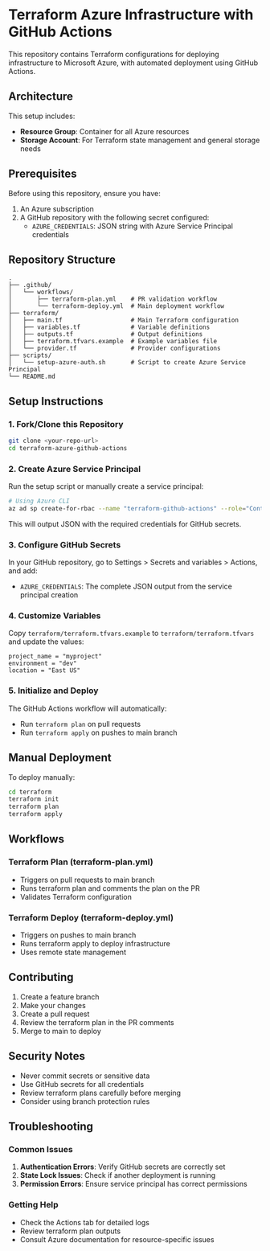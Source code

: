 # Terraform Azure Infrastructure with GitHub Actions

This repository contains Terraform configurations for deploying infrastructure to Microsoft Azure, with automated deployment using GitHub Actions.

## Architecture

This setup includes:
- **Resource Group**: Container for all Azure resources
- **Storage Account**: For Terraform state management and general storage needs

## Prerequisites

Before using this repository, ensure you have:

1. An Azure subscription
2. A GitHub repository with the following secret configured:
   - `AZURE_CREDENTIALS`: JSON string with Azure Service Principal credentials

## Repository Structure

```
.
├── .github/
│   └── workflows/
│       ├── terraform-plan.yml    # PR validation workflow
│       └── terraform-deploy.yml  # Main deployment workflow
├── terraform/
│   ├── main.tf                   # Main Terraform configuration
│   ├── variables.tf              # Variable definitions
│   ├── outputs.tf                # Output definitions
│   ├── terraform.tfvars.example  # Example variables file
│   └── provider.tf               # Provider configurations
├── scripts/
│   └── setup-azure-auth.sh       # Script to create Azure Service Principal
└── README.md
```

## Setup Instructions

### 1. Fork/Clone this Repository

```bash
git clone <your-repo-url>
cd terraform-azure-github-actions
```

### 2. Create Azure Service Principal

Run the setup script or manually create a service principal:

```bash
# Using Azure CLI
az ad sp create-for-rbac --name "terraform-github-actions" --role="Contributor" --scopes="/subscriptions/YOUR_SUBSCRIPTION_ID"
```

This will output JSON with the required credentials for GitHub secrets.

### 3. Configure GitHub Secrets

In your GitHub repository, go to Settings > Secrets and variables > Actions, and add:

- `AZURE_CREDENTIALS`: The complete JSON output from the service principal creation

### 4. Customize Variables

Copy `terraform/terraform.tfvars.example` to `terraform/terraform.tfvars` and update the values:

```hcl
project_name = "myproject"
environment = "dev"
location = "East US"
```

### 5. Initialize and Deploy

The GitHub Actions workflow will automatically:
- Run `terraform plan` on pull requests
- Run `terraform apply` on pushes to main branch

## Manual Deployment

To deploy manually:

```bash
cd terraform
terraform init
terraform plan
terraform apply
```

## Workflows

### Terraform Plan (terraform-plan.yml)
- Triggers on pull requests to main branch
- Runs terraform plan and comments the plan on the PR
- Validates Terraform configuration

### Terraform Deploy (terraform-deploy.yml)
- Triggers on pushes to main branch
- Runs terraform apply to deploy infrastructure
- Uses remote state management

## Contributing

1. Create a feature branch
2. Make your changes
3. Create a pull request
4. Review the terraform plan in the PR comments
5. Merge to main to deploy

## Security Notes

- Never commit secrets or sensitive data
- Use GitHub secrets for all credentials
- Review terraform plans carefully before merging
- Consider using branch protection rules

## Troubleshooting

### Common Issues

1. **Authentication Errors**: Verify GitHub secrets are correctly set
2. **State Lock Issues**: Check if another deployment is running
3. **Permission Errors**: Ensure service principal has correct permissions

### Getting Help

- Check the Actions tab for detailed logs
- Review terraform plan outputs
- Consult Azure documentation for resource-specific issues
